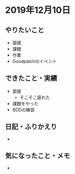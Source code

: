 # 2019年12月10日

## やりたいこと

- 面接
- 課題
- 作業
- Goodpatchのイベント

## できたこと・実績

- 面接
  - そこそこ疲れた
- 課題をやった
- BDDの練習

## 日記・ふりかえり

- 

## 気になったこと・メモ

- 
